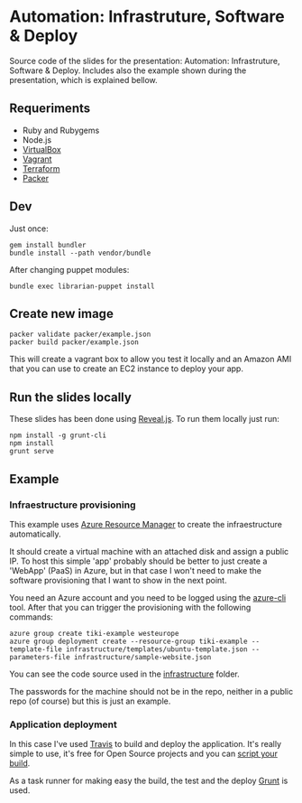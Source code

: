 # Automation: Infrastruture, Software & Deploy

Source code of the slides for the presentation: Automation: Infrastruture, Software & Deploy. Includes also the example shown during the presentation, which is explained bellow.

## Requeriments

- Ruby and Rubygems
- Node.js
- [VirtualBox](https://www.virtualbox.org/wiki/Downloads)
- [Vagrant](https://www.vagrantup.com/downloads.html)
- [Terraform](https://www.terraform.io/intro/getting-started/install.html)
- [Packer](https://www.packer.io/)

## Dev

Just once:

```
gem install bundler
bundle install --path vendor/bundle
```

After changing puppet modules:

```
bundle exec librarian-puppet install
```

## Create new image

```
packer validate packer/example.json
packer build packer/example.json
```

This will create a vagrant box to allow you test it locally and an Amazon AMI that you can use to create an EC2 instance to
deploy your app.

## Run the slides locally

These slides has been done using [Reveal.js](https://github.com/hakimel/reveal.js/). To run them locally just run:

```
npm install -g grunt-cli
npm install
grunt serve
```

## Example

### Infraestructure provisioning

This example uses [Azure Resource Manager](https://azure.microsoft.com/en-us/documentation/articles/resource-group-overview/) to create the infraestructure automatically.

It should create a virtual machine with an attached disk and assign a public IP. To host this simple 'app' probably should be better to just create a 'WebApp' (PaaS) in Azure, but in that case I won't need to make the software provisioning that I want to show in the next point.

You need an Azure account and you need to be logged using the [azure-cli](https://www.npmjs.com/package/azure-cli) tool. After that you can trigger the provisioning with the following commands:

```
azure group create tiki-example westeurope
azure group deployment create --resource-group tiki-example --template-file infrastructure/templates/ubuntu-template.json --parameters-file infrastructure/sample-website.json
```

You can see the code source used in the [infrastructure](infrastructure) folder.

The passwords for the machine should not be in the repo, neither in a public repo (of course) but this is just an example.

### Application deployment

In this case I've used [Travis](https://travis-ci.org/artberri/automation-talk-example) to build and deploy the application. It's really simple to use, it's free for Open Source projects and you can [script your build](.travis.yml).

As a task runner for making easy the build, the test and the deploy [Grunt](http://gruntjs.com/) is used.
